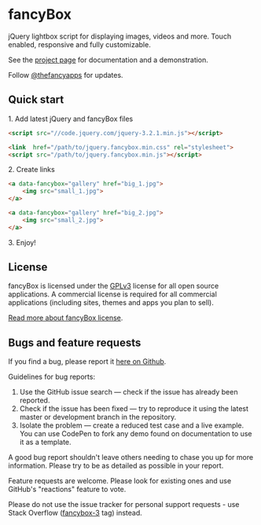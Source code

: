 # fancyBox

jQuery lightbox script for displaying images, videos and more.
Touch enabled, responsive and fully customizable.

See the [project page](http://fancyapps.com/fancybox/3/) for documentation and a demonstration.

Follow [@thefancyapps](//twitter.com/thefancyapps) for updates.


## Quick start

1\.  Add latest jQuery and fancyBox files

```html
<script src="//code.jquery.com/jquery-3.2.1.min.js"></script>

<link  href="/path/to/jquery.fancybox.min.css" rel="stylesheet">
<script src="/path/to/jquery.fancybox.min.js"></script>
```


2\.  Create links

```html
<a data-fancybox="gallery" href="big_1.jpg">
    <img src="small_1.jpg">
</a>

<a data-fancybox="gallery" href="big_2.jpg">
    <img src="small_2.jpg">
</a>
```


3\. Enjoy!


## License

fancyBox is licensed under the [GPLv3](http://choosealicense.com/licenses/gpl-3.0) license for all open source applications.
A commercial license is required for all commercial applications (including sites, themes and apps you plan to sell).

[Read more about fancyBox license](http://fancyapps.com/fancybox/#license).

## Bugs and feature requests

If you find a bug, please report it [here on Github](https://github.com/fancyapps/fancybox/issues).

Guidelines for bug reports:

1. Use the GitHub issue search — check if the issue has already been reported.
2. Check if the issue has been fixed — try to reproduce it using the latest master or development branch in the repository.
3. Isolate the problem — create a reduced test case and a live example. You can use CodePen to fork any demo found on documentation to use it as a template.

A good bug report shouldn't leave others needing to chase you up for more information.
Please try to be as detailed as possible in your report.


Feature requests are welcome. Please look for existing ones and use GitHub's "reactions" feature to vote.

Please do not use the issue tracker for personal support requests - use Stack Overflow ([fancybox-3](http://stackoverflow.com/questions/tagged/fancybox-3) tag) instead.
